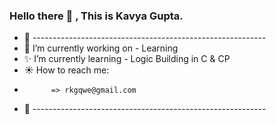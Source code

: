 ### Hello there 👋 , This is Kavya Gupta.
+ 🌟 ----------------------------------------------------------
+ 🌠 I’m currently working on - Learning
+ ✨ I’m currently learning - Logic Building in C & CP
+ ☀️ How to reach me:
+           => rkgqwe@gmail.com
+ 🙌 ----------------------------------------------------------

<!--
**Kavya2719/Kavya2719** is a ✨ _special_ ✨ repository because its `README.md` (this file) appears on your GitHub profile.

Here are some ideas to get you started:

- 🔭 I’m currently working on ...
- 🌱 I’m currently learning ...
- 👯 I’m looking to collaborate on ...
- 🤔 I’m looking for help with ...
- 💬 Ask me about ...
- 📫 How to reach me: ...
- 😄 Pronouns: ...
- ⚡ Fun fact: ...
-->

